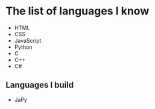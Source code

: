 # The list of languages I know
- HTML
- CSS
- JavaScript
- Python
- C
- C++
- C#
## Languages I build
- JaPy
